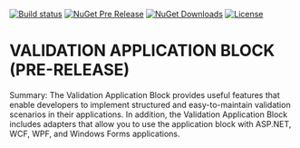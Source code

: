 [![Build status](https://ci.appveyor.com/api/projects/status/22ek817pkhare1kj/branch/master?svg=true)](https://ci.appveyor.com/project/EnterpriseLibrary/validation-application-block/branch/master)
[![NuGet Pre Release](https://img.shields.io/nuget/vpre/EnterpriseLibrary.Validation.NetCore.svg)](https://www.nuget.org/packages/EnterpriseLibrary.Validation.NetCore)
[![NuGet Downloads](https://img.shields.io/nuget/dt/EnterpriseLibrary.Validation.NetCore.svg)](https://www.nuget.org/packages/EnterpriseLibrary.Validation.NetCore)
[![License](https://img.shields.io/badge/license-apache%202.0-60C060.svg)](https://github.com/EnterpriseLibrary/validation-application-block/blob/master/LICENSE)


# VALIDATION APPLICATION BLOCK (PRE-RELEASE)

Summary: The Validation Application Block provides useful features that enable developers to implement structured and easy-to-maintain validation scenarios in their applications. In addition, the Validation Application Block includes adapters that allow you to use the application block with ASP.NET, WCF, WPF, and Windows Forms applications.
